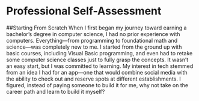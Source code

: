 # Professional Self-Assessment
##Starting From Scratch
When I first began my journey toward earning a bachelor’s degree in computer science, I had no prior experience with computers. Everything—from programming to foundational math and science—was completely new to me. I started from the ground up with basic courses, including Visual Basic programming, and even had to retake some computer science classes just to fully grasp the concepts. It wasn’t an easy start, but I was committed to learning. My interest in tech stemmed from an idea I had for an app—one that would combine social media with the ability to check out and reserve spots at different establishments. I figured, instead of paying someone to build it for me, why not take on the career path and learn to build it myself?
